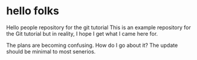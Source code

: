 # hello folks
Hello people repository for the git tutorial
This is an example repository for the Git tutorial
but in reality, I hope I get what I came here for.

The plans are becoming confusing. How do I go about it?
The update should be minimal to most senerios.